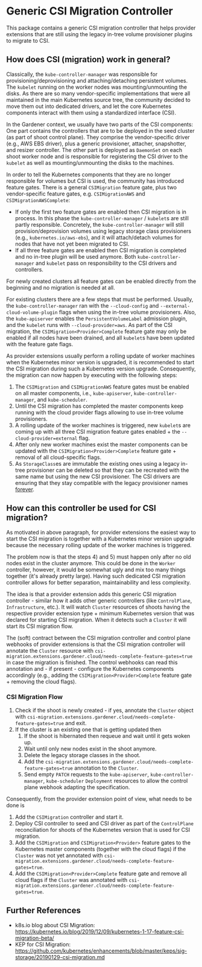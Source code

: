 # Generic CSI Migration Controller

This package contains a generic CSI migration controller that helps provider extensions that are still using the legacy in-tree volume provisioner plugins to migrate to CSI.

## How does CSI (migration) work in general?

Classically, the `kube-controller-manager` was responsible for provisioning/deprovisioning and attaching/detaching persistent volumes.
The `kubelet` running on the worker nodes was mounting/unmounting the disks.
As there are so many vendor-specific implementations that were all maintained in the main Kubernetes source tree, the community decided to move them out into  dedicated drivers, and let the core Kubernetes components interact with them using a standardized interface (CSI).

In the Gardener context, we usually have two parts of the CSI components: One part contains the controllers that are to be deployed in the seed cluster (as part of shoot control plane).
They comprise the vendor-specific driver (e.g., AWS EBS driver), plus a generic provisioner, attacher, snapshotter, and resizer controller.
The other part is deployed as `DaemonSet` on each shoot worker node and is responsible for registering the CSI driver to the `kubelet` as well as mounting/unmounting the disks to the machines.

In order to tell the Kubernetes components that they are no longer responsible for volumes but CSI is used, the community has introduced feature gates.
There is a general `CSIMigration` feature gate, plus two vendor-specific feature gates, e.g. `CSIMigrationAWS` and `CSIMigrationAWSComplete`:

* If only the first two feature gates are enabled then CSI migration is in process. In this phase the `kube-controller-manager` / `kubelet`s are still partly responsible. Concretely, the `kube-controller-manager` will still provision/deprovision volumes using legacy storage class provisioners (e.g., `kubernetes.io/aws-ebs`), and it will attach/detach volumes for nodes that have not yet been migrated to CSI.
* If all three feature gates are enabled then CSI migration is completed and no in-tree plugin will be used anymore. Both `kube-controller-manager` and `kubelet` pass on responsibility to the CSI drivers and controllers.

For newly created clusters all feature gates can be enabled directly from the beginning and no migration is needed at all.

For existing clusters there are a few steps that must be performed.
Usually, the `kube-controller-manager` ran with the `--cloud-config` and `--external-cloud-volume-plugin` flags when using the in-tree volume provisioners.
Also, the `kube-apiserver` enables the `PersistentVolumeLabel` admission plugin, and the `kubelet` runs with `--cloud-provider=aws`.
As part of the CSI migration, the `CSIMigration<Provider>Complete` feature gate may only be enabled if all nodes have been drained, and all `kubelet`s have been updated with the feature gate flags.

As provider extensions usually perform a rolling update of worker machines when the Kubernetes minor version is upgraded, it is recommended to start the CSI migration during such a Kubernetes version upgrade.
Consequently, the migration can now happen by executing with the following steps:

1. The `CSIMigration` and `CSIMigrationAWS` feature gates must be enabled on all master components, i.e., `kube-apiserver`, `kube-controller-manager`, and `kube-scheduler`.
1. Until the CSI migration has completed the master components keep running with the cloud provider flags allowing to use in-tree volume provisioners.
1. A rolling update of the worker machines is triggered, new `kubelet`s are coming up with all three CSI migration feature gates enabled + the `--cloud-provider=external` flag.
1. After only new worker machines exist the master components can be updated with the `CSIMigration<Provider>Complete` feature gate + removal of all cloud-specific flags.
1. As `StorageClass`es  are immutable the existing ones using a legacy in-tree provisioner can be deleted so that they can be recreated with the same name but using the new CSI provisioner. The CSI drivers are ensuring that they stay compatible with the legacy provisioner names [forever](https://kubernetes.slack.com/archives/CG04EL876/p1578500027013800?thread_ts=1578474999.005000&cid=CG04EL876).  

## How can this controller be used for CSI migration?

As motivated in above paragraph, for provider extensions the easiest way to start the CSI migration is together with a Kubernetes minor version upgrade because the necessary rolling update of the worker machines is triggered.

The problem now is that the steps 4) and 5) must happen only after no old nodes exist in the cluster anymore.
This could be done in the `Worker` controller, however, it would be somewhat ugly and mix too many things together (it's already pretty large).
Having such dedicated CSI migration controller allows for better separation, maintainability and less complexity.

The idea is that a provider extension adds this generic CSI migration controller - similar how it adds other generic controllers (like `ControlPlane`, `Infrastructure`, etc.).
It will watch `Cluster` resources of shoots having the respective provider extension type + minimum Kubernetes version that was declared for starting CSI migration.
When it detects such a `Cluster` it will start its CSI migration flow.

The (soft) contract between the CSI migration controller and control plane webhooks of provider extensions is that the CSI migration controller will annotate the `Cluster` resource with `csi-migration.extensions.gardener.cloud/needs-complete-feature-gates=true` in case the migration is finished.
The control webhooks can read this annotation and - if present - configure the Kubernetes components accordingly (e.g., adding the `CSIMigration<Provider>Complete` feature gate + removing the cloud flags).

### CSI Migration Flow

1. Check if the shoot is newly created - if yes, annotate the `Cluster` object with `csi-migration.extensions.gardener.cloud/needs-complete-feature-gates=true` and exit.
1. If the cluster is an existing one that is getting updated then
   1. If the shoot is hibernated then requeue and wait until it gets woken up.
   1. Wait until only new nodes exist in the shoot anymore.
   1. Delete the legacy storage classes in the shoot.
   1. Add the `csi-migration.extensions.gardener.cloud/needs-complete-feature-gates=true` annotation to the `Cluster`.
   1. Send empty `PATCH` requests to the `kube-apiserver`, `kube-controller-manager`, `kube-scheduler` `Deployment` resources to allow the control plane webhook adapting the specification.

Consequently, from the provider extension point of view, what needs to be done is

1. Add the `CSIMigration` controller and start it.
1. Deploy CSI controller to seed and CSI driver as part of the `ControlPlane` reconciliation for shoots of the Kubernetes version that is used for CSI migration.
1. Add the `CSIMigration` and `CSIMigration<Provider>` feature gates to the Kubernetes master components (together with the cloud flags) if the `Cluster` was not yet annotated with `csi-migration.extensions.gardener.cloud/needs-complete-feature-gates=true`.
1. Add the `CSIMigration<Provider>Complete` feature gate and remove all cloud flags if the `Cluster` was annotated with `csi-migration.extensions.gardener.cloud/needs-complete-feature-gates=true`.

## Further References

* k8s.io blog about CSI Migration: https://kubernetes.io/blog/2019/12/09/kubernetes-1-17-feature-csi-migration-beta/
* KEP for CSI Migration: https://github.com/kubernetes/enhancements/blob/master/keps/sig-storage/20190129-csi-migration.md
